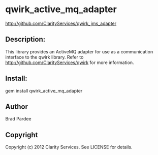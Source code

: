 # qwirk_active_mq_adapter

http://github.com/ClarityServices/qwirk_jms_adapter

## Description:

This library provides an ActiveMQ adapter for use as a communication interface to the qwirk library.
Refer to http://github.com/ClarityServices/qwirk for more information.

## Install:

  gem install qwirk_active_mq_adapter

## Author

Brad Pardee

## Copyright

Copyright (c) 2012 Clarity Services. See LICENSE for details.
